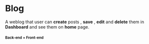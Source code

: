# Blog
A weblog that user can **create** posts , **save** , **edit** and **delete** them in **Dashboard** and see them on **home** page.
#### <sub>Back-end + Front-end</sub>

